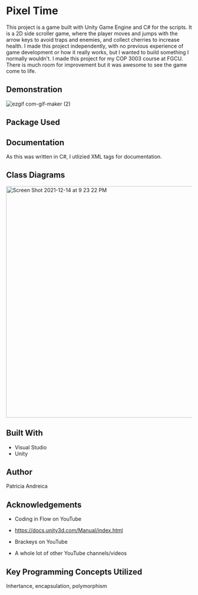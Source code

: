 # Pixel Time

This project is a game built with Unity Game Engine and C# for the scripts. It is a 2D side scroller game, where the player moves and jumps with the arrow keys to avoid traps and enemies, and collect cherries to increase health. I made this project independently, with no previous experience of game development or how it really works, but I wanted to build something I normally wouldn't. I made this project for my COP 3003 course at FGCU. There is much room for improvement but it was awesome to see the game come to life. 

## Demonstration
![ezgif com-gif-maker (2)](https://user-images.githubusercontent.com/68759170/146253497-3f04e074-f8fe-4c20-b42c-55c6bb0e0c53.gif)

## Package Used

## Documentation
As this was written in C#, I utlizied XML tags for documentation. 

## Class Diagrams
<img width="628" alt="Screen Shot 2021-12-14 at 9 23 22 PM" src="https://user-images.githubusercontent.com/68759170/146254163-49f73fb8-715f-42a4-8ee9-393bcbc0b5e7.png">

## Built With
* Visual Studio
* Unity

## Author
Patricia Andreica

## Acknowledgements
* Coding in Flow on YouTube 

* https://docs.unity3d.com/Manual/index.html

* Brackeys on YouTube

* A whole lot of other YouTube channels/videos

## Key Programming Concepts Utilized
Inhertance, encapsulation, polymorphism
